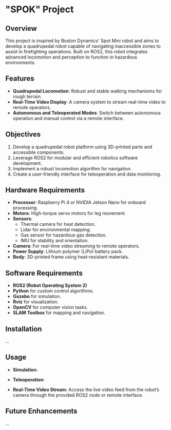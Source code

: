 # "SPOK" Project

## Overview

This project is inspired by Boston Dynamics' Spot Mini robot and aims to develop a quadrupedal robot capable of navigating inaccessible zones to assist in firefighting operations. Built on ROS2, this robot integrates advanced locomotion and perception to function in hazardous environments.

## Features

- **Quadrupedal Locomotion**: Robust and stable walking mechanisms for rough terrain.
- **Real-Time Video Display**: A camera system to stream real-time video to remote operators.
- **Autonomous and Teleoperated Modes**: Switch between autonomous operation and manual control via a remote interface.

## Objectives

1. Develop a quadrupedal robot platform using 3D-printed parts and accessible components.
2. Leverage ROS2 for modular and efficient robotics software development.
3. Implement a robust locomotion algorithm for navigation.
4. Create a user-friendly interface for teleoperation and data monitoring.

## Hardware Requirements

- **Processor**: Raspberry Pi 4 or NVIDIA Jetson Nano for onboard processing.
- **Motors**: High-torque servo motors for leg movement.
- **Sensors**:
  - Thermal camera for heat detection.
  - Lidar for environmental mapping.
  - Gas sensor for hazardous gas detection.
  - IMU for stability and orientation.
- **Camera**: For real-time video streaming to remote operators.
- **Power Supply**: Lithium polymer (LiPo) battery pack.
- **Body**: 3D-printed frame using heat-resistant materials.

## Software Requirements

- **ROS2 (Robot Operating System 2)**
- **Python** for custom control algorithms.
- **Gazebo** for simulation.
- **Rviz** for visualization.
- **OpenCV** for computer vision tasks.
- **SLAM Toolbox** for mapping and navigation.

## Installation

...

## Usage

- **Simulation**:

- **Teleoperation**:

- **Real-Time Video Stream**:
  Access the live video feed from the robot’s camera through the provided ROS2 node or remote interface.

## Future Enhancements

...

